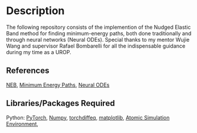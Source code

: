 # Description

The following repository consists of the implemention of the Nudged Elastic Band method for finding minimum-energy paths, both done traditionally and through neural networks 
(Neural ODEs). Special thanks to my mentor Wujie Wang and supervisor Rafael Bombarelli for all the indispensable guidance during my time as a UROP.

## References

[NEB](http://theory.cm.utexas.edu/henkelman/pubs/jonsson98_385.pdf),
[Minimum Energy Paths](http://theory.cm.utexas.edu/henkelman/pubs/sheppard08_134106.pdf),
[Neural ODEs](https://arxiv.org/pdf/1806.07366.pdf)

## Libraries/Packages Required
Python: 
[PyTorch](https://pytorch.org/), 
[Numpy](https://numpy.org/), 
[torchdiffeq](https://github.com/rtqichen/torchdiffeq),
[matplotlib](https://matplotlib.org/),
[Atomic Simulation Environment](https://wiki.fysik.dtu.dk/ase/), 

